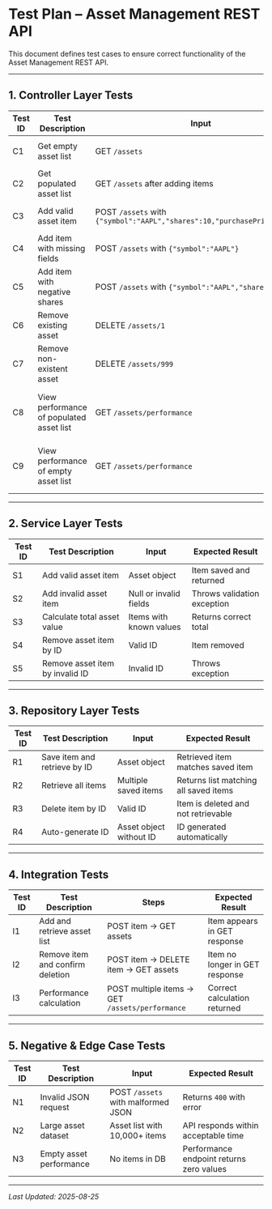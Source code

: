 # Test Plan – Asset Management REST API

This document defines test cases to ensure correct functionality of the Asset Management REST API.

---

## 1. Controller Layer Tests

| Test ID | Test Description | Input | Expected Result |
|--------|-----------------|-------|----------------|
| C1 | Get empty asset list | GET `/assets` | Returns `[]` and status `200` |
| C2 | Get populated asset list | GET `/assets` after adding items | Returns list of items with correct data |
| C3 | Add valid asset item | POST `/assets` with `{"symbol":"AAPL","shares":10,"purchasePrice":150.0}` | Returns item with status `201` |
| C4 | Add item with missing fields | POST `/assets` with `{"symbol":"AAPL"}` | Returns `400` with error message |
| C5 | Add item with negative shares | POST `/assets` with `{"symbol":"AAPL","shares":-5}` | Returns `400` with error message |
| C6 | Remove existing asset | DELETE `/assets/1` | Returns `204` |
| C7 | Remove non-existent asset | DELETE `/assets/999` | Returns `404` |
| C8 | View performance of populated asset list | GET `/assets/performance` | Returns performance metrics (JSON) with status `200` |
| C9 | View performance of empty asset list | GET `/assets/performance` | Returns zeroed or empty metrics with status `200` |

---

## 2. Service Layer Tests

| Test ID | Test Description | Input | Expected Result |
|--------|-----------------|-------|----------------|
| S1 | Add valid asset item | Asset object | Item saved and returned |
| S2 | Add invalid asset item | Null or invalid fields | Throws validation exception |
| S3 | Calculate total asset value | Items with known values | Returns correct total |
| S4 | Remove asset item by ID | Valid ID | Item removed |
| S5 | Remove asset item by invalid ID | Invalid ID | Throws exception |

---

## 3. Repository Layer Tests

| Test ID | Test Description | Input | Expected Result |
|--------|-----------------|-------|----------------|
| R1 | Save item and retrieve by ID | Asset object | Retrieved item matches saved item |
| R2 | Retrieve all items | Multiple saved items | Returns list matching all saved items |
| R3 | Delete item by ID | Valid ID | Item is deleted and not retrievable |
| R4 | Auto-generate ID | Asset object without ID | ID generated automatically |

---

## 4. Integration Tests

| Test ID | Test Description | Steps | Expected Result |
|--------|-----------------|-------|----------------|
| I1 | Add and retrieve asset list | POST item → GET assets | Item appears in GET response |
| I2 | Remove item and confirm deletion | POST item → DELETE item → GET assets | Item no longer in GET response |
| I3 | Performance calculation | POST multiple items → GET `/assets/performance` | Correct calculation returned |

---

## 5. Negative & Edge Case Tests

| Test ID | Test Description | Input | Expected Result |
|--------|-----------------|-------|----------------|
| N1 | Invalid JSON request | POST `/assets` with malformed JSON | Returns `400` with error |
| N2 | Large asset dataset | Asset list with 10,000+ items | API responds within acceptable time |
| N3 | Empty asset performance | No items in DB | Performance endpoint returns zero values |

---

*Last Updated: 2025-08-25*

